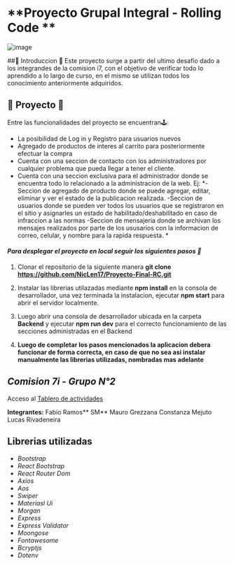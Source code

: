 # **Proyecto Grupal Integral - Rolling Code **
![image](https://user-images.githubusercontent.com/78326860/123147185-21c75980-d435-11eb-9b97-66954b112f56.png)

##🎇 Introduccion 🎇
Este proyecto surge a partir del ultimo desafio dado a los integrandes de la comision i7, con el objetivo de verificar todo lo aprendido a lo largo de curso, en el mismo se utilizan todos los conocimiento anteriormente adquiridos.

##  📱 Proyecto 📱    
Entre las funcionalidades del proyecto se encuentran🕹:
- La posibilidad de Log in y Registro para usuarios nuevos 
- Agregado de productos de interes al carrito para posteriormente efectuar la compra
- Cuenta con una seccion de contacto con los administradores por cualquier problema que pueda llegar a tener el cliente.
- Cuenta con una seccion exclusiva para el administrador donde se encuentra todo lo relacionado a la administracion de la web. Ej:
*-Seccion de agregado de producto donde se puede agregar, editar, eliminar y ver el estado de la publicacion realizada.
-Seccion de usuarios donde se pueden ver todos los usuarios que se registraron en el sitio y asignarles un estado de habilitado/deshabilitado en caso de infraccion a las normas
-Seccion de mensajeria donde se archivan los mensajes realizados por parte de los ususarios con la informacion de correo, celular, y nombre para la rapida respuesta. *

#### *Para desplegar el proyecto en local seguir los siguientes pasos 🦾*
1.  Clonar el repositorio de la siguiente manera **git clone** **https://github.com/NicLen17/Proyecto-Final-RC.git**

2.  Instalar las librerias utilazadas mediante **npm install** en la consola de desarrollador, una vez terminada la instalacion, ejecutar **npm start** para abrir el servidor localmente.

3. Luego abrir una consola de desarrollador ubicada en la carpeta **Backend** y ejecutar **npm run dev** para el correcto funcionamiento de las secciones administradas en el Backend

4. **Luego de completar los pasos mencionados la aplicacion debera funcionar de forma correcta, en caso de que no sea asi instalar manualmente las librerias utilizadas, nombradas mas adelante**

## *Comision 7i - Grupo N°2*
Acceso al [Tablero de actividades](https://trello.com/b/mRCbL92M/proyecto-integrado-final-rc "Tablero de actividades")

**Integrantes:**
Fabio Ramos** SM**
Mauro Grezzana 
Constanza Mejuto 
Lucas Rivadeneira 

## Librerias utilizadas
- *Bootstrap*
- *React Bootstrap*
- *React Router Dom*
- *Axios*
- *Aos*
- *Swiper*
- *Materiasl Ui*
- *Morgan*
- *Express*
- *Express Validator*
- *Moongose*
- *Fontawesome*
- *Bcryptjs*
- *Dotenv*


